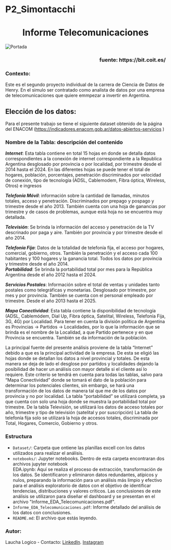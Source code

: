 # P2_Simontacchi
<h1 align='center'>
<b>Informe Telecomunicaciones</b>
</h1>

![Portada](https://bit.coit.es/wp-content/uploads/2020/07/formando-ingenieros-de-telecomunicacion-imagen.png)
<h3 align='right'>
<b>fuente: https://bit.coit.es/ </b>
</h3>

### Contexto:
Este es el segundo proyecto individual de la carrera de Ciencia de Datos de Henry. En el simulo ser contratado como analista de datos por una empresa de telecomunicaciones que quiere emmpezar a invertir en Argentina. 

## Elección de los datos: 
Para el presente trabajo se tiene el siguiente dataset obtenido de la página del ENACOM (https://indicadores.enacom.gob.ar/datos-abiertos-servicios )  
### Nombre de la Tabla: descripción del contenido
**_Internet_**: Esta tabla contiene en total 15 hojas en donde se detalla datos correspondientes a la conexión de internet correspondiente a la Republica Argentina desglosado por provincia o por localidad, por trimestre desde el 2014 hasta el 2024. En las diferentes hojas se puede tener el total de hogares, población, porcentajes, penetración discriminados por velocidad de conexión, tipo de tecnología (ADSL, Cablemodem, Fibra óptica, Wireless, Otros) e ingresos </br >

**_Telefonía Móvil_**: información sobre la cantidad de llamadas, minutos totales, acceso y penetración. Discriminados por prepago y pospago y trimestre desde el año 2013. También cuenta con una hoja de ganancias por trimestre y de casos de problemas, aunque está hoja no se encuentra muy detallada.     </br >

**_Televisión_**: Se brinda la información del acceso y penetración de la TV descrinado por paga y aire. También por provincia y por trimestre desde el año 2014. </br >

**_Telefonía Fija_**: Datos de la totalidad de telefonía fija, el acceso por hogares, comercial, gobierno, otros. También la penetración y el acceso cada 100 habitantes y 100 hogares y la ganancia total. Todos los datos por provincia y trimestre desde el año 2014.  
**_Portabilidad_**: Se brinda la portabilidad total por mes para la República Argentina desde el año 2012 hasta el 2024. </br >

**_Servicios Postales_**: Información sobre el total de ventas y unidades tanto postales como telegráficas y monetarias. Desglosado por trimestre, por mes y por provincia. También se cuenta con el personal empleado por trimestre. Desde el año 2013 hasta el 2025. </br >

**_Mapa Conectividad_**: Esta tabla contiene la disponibilidad de tecnología (ADSL, Cablemódem, Dial Up, Fibra óptica, Satelital, Wireless, Telefonía Fija, 3G, 4G) por Localidad. Para tener en cuenta la división política de Argentina es Provincias → Partidos → Localidades, por lo que la información que se brinda es el nombre de la Localidad, a que Partido pertenece y en que Provincia se encuentra. También se da información de la población.  </br >

La principal fuente del presente análisis proviene de la tabla “Internet” debido a que es la principal actividad de la empresa. De esta se eligió las hojas donde se detallan los datos a nivel provincial y totales. De esta manera se deja de lado el desglose por partidos y localidades dejando la posibilidad de hacer un análisis con mayor detalle si el cliente así lo requiere. Este criterio se tendrá en cuenta para todas las tablas, salvo para “Mapa Conectividad” donde se tomará el dato de la población para determinar los potenciales clientes, sin embargo, se hará una transformación de los datos de manera tal que me de los datos por provincia y no por localidad. La tabla “portabilidad” se utilizará completa, ya que cuenta con solo una hoja donde se muestra la portabilidad total por trimestre. 
De la tabla Televisión, se utilizará los datos de acceso totales por año, trimestre y tipo de televisión (satelital y por suscripción) 
La tabla de telefonía fija solo se utilizará la hoja de accesos totales, discriminada por Total, Hogares, Comercio, Gobierno y otros.

### Estructura
- `Dataset/`: Carpeta que ontiene las planillas excell con los datos utilizados para realizar el análisis.
- `notebooks/`: Jupyter notebooks. Dentro de esta carpeta encontraran dos archivos jupyter notebook </br >
              EDA.ipynb: Aquí se realiza el proceso de extracción, transformación de los datos. Se identificaron y eliminaron datos redundantes, atípicos y nulos, preparando la información para un análisis más limpio y efectivo para el análisis exploratorio de datos con el objetivo de identificar tendencias, distribuciones y valores críticos. Las conclusiones de este análisis se utilizaron para diseñar el dashboard y se presentan en el archivo "Informe_EDA_Telecomunicaciones.pdf".
- `Informe_EDA_Telecomunicaciones.pdf`: Informe detallado del análisis de los datos con conclusiones.
- `README.md`: El archivo que estás leyendo.

### Autor:
Laucha Logico - Contacto: [LinkedIn](www.linkedin.com/in/lautaro-simontacchi-75b77580). [Instagram](https://www.instagram.com/laucha_logico/)
